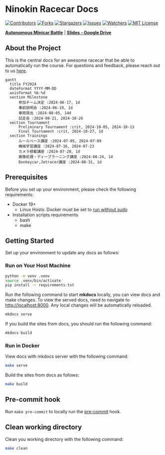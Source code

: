# Ninokin Racecar Docs

[![Contributors][contributors-shield]][contributors-url]
[![Forks][forks-shield]][forks-url]
[![Stargazers][stars-shield]][stars-url]
[![Issues][issues-shield]][issues-url]
[![Watchers][watchers-shield]][watchers-url]
[![MIT License][license-shield]][license-url]

[**Autonomous Minicar Battle**](https://github.com/autonomous-minicar-battle)
| [**Slides - Google Drive**](https://drive.google.com/drive/folders/17YLekXMTtOAwoKE8AF5WkMViXlS2xn-3)

## About the Project

This is the central docs for an awesome racecar that be able to automatically run the course. For questions and feedback,
 please reach out to us [here](https://github.com/nino-kin/racecar-docs/discussions).

```mermaid
gantt
  title FY2024
  dateFormat YYYY-MM-DD
  axisFormat %b-%d
  section Milestone
      参加チーム決定 :2024-06-17, 1d
      事前説明会 :2024-06-19, 1d
      車両貸出 :2024-08-05, 14d
      試走会 :2024-08-21, 2024-10-26
  section Tournament
      Preliminary Tournament :crit, 2024-10-05, 2024-10-13
      Final Tournament :crit, 2024-10-27, 1d
  section Trainings
      ルールベース講座 :2024-07-05, 2024-07-09
      機械学習講座 :2024-07-16, 2024-07-23
      カメラ搭載講座 :2024-07-20, 1d
      画像処理・ディープラーニング講座 :2024-08-24, 1d
      Donkeycar,Jetracer講座 :2024-08-31, 1d
```

## Prerequisites

Before you set up your environment, please check the following requirements:

- Docker 19+
  - Linux Hosts: Docker must be set to [run without sudo](https://docs.docker.com/engine/install/linux-postinstall/)
- Installation scripts requirements
  - bash
  - make

## Getting Started

Set up your environment to update any docs as follows:

### Run on Your Host Machine

```bash
python -m venv .venv
source .venv/bin/activate
pip install -r requirements.txt
```

Run the following command to start **mkdocs** locally, you can view docs and make changes. To view the served docs,
need to navigate to [http://localhost:8000](http://localhost:8000). Any local changes will be automatically reloaded.

```bash
mkdocs serve
```

If you build the sites from docs, you should run the following command:

```bash
mkdocs build
```

### Run in Docker

View docs with mkdocs server with the following command:

```bash
make serve
```

Build the sites from docs as follows:

```bash
make build
```

## Pre-commit hook

Run `make pre-commit` to locally run the [pre-commit](https://pre-commit.com/) hook.

## Clean working directory

Clean you working directory with the following command:

```bash
make clean
```

<!-- MARKDOWN LINKS & IMAGES -->
<!-- https://www.markdownguide.org/basic-syntax/#reference-style-links -->

[contributors-shield]: https://img.shields.io/github/contributors/nino-kin/racecar-docs.svg?style=for-the-badge
[contributors-url]: https://github.com/nino-kin/racecar-docs/graphs/contributors
[forks-shield]: https://img.shields.io/github/forks/nino-kin/racecar-docs.svg?style=for-the-badge
[forks-url]: https://github.com/nino-kin/racecar-docs/network/members
[stars-shield]: https://img.shields.io/github/stars/nino-kin/racecar-docs.svg?style=for-the-badge
[stars-url]: https://github.com/nino-kin/racecar-docs/stargazers
[issues-shield]: https://img.shields.io/github/issues/nino-kin/racecar-docs.svg?style=for-the-badge
[issues-url]: https://github.com/nino-kin/racecar-docs/issues
[watchers-shield]: https://img.shields.io/github/watchers/nino-kin/racecar-docs.svg?style=for-the-badge
[watchers-url]: https://github.com/nino-kin/racecar-docs/watchers
[license-shield]: https://img.shields.io/github/license/nino-kin/racecar-docs.svg?style=for-the-badge
[license-url]: https://github.com/nino-kin/racecar-docs/blob/main/LICENSE
